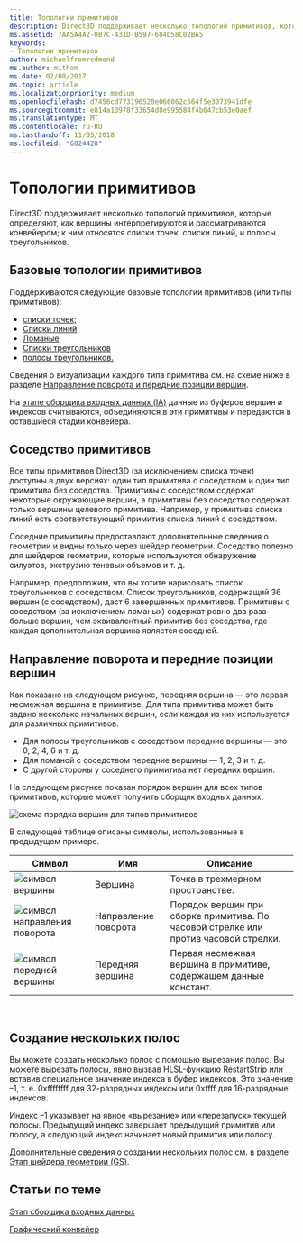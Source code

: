 ```yaml
---
title: Топологии примитивов
description: Direct3D поддерживает несколько топологий примитивов, которые определяют, как вершины интерпретируются и рассматриваются конвейером; к ним относятся списки точек, списки линий, и полосы треугольников.
ms.assetid: 7AA5A4A2-0B7C-431D-B597-684D58C02BA5
keywords:
- Топологии примитивов
author: michaelfromredmond
ms.author: mithom
ms.date: 02/08/2017
ms.topic: article
ms.localizationpriority: medium
ms.openlocfilehash: d7456cd773196520e066062c664f5e3073941dfe
ms.sourcegitcommit: e814a13978f33654d8e995584f4b047cb53e0aef
ms.translationtype: MT
ms.contentlocale: ru-RU
ms.lasthandoff: 11/05/2018
ms.locfileid: "6024428"
---
```

# <a name="primitive-topologies"></a>Топологии примитивов


Direct3D поддерживает несколько топологий примитивов, которые определяют, как вершины интерпретируются и рассматриваются конвейером; к ним относятся списки точек, списки линий, и полосы треугольников.

## <a name="span-idprimitivetypesspanspan-idprimitivetypesspanspan-idprimitivetypesspanbasic-primitive-topologies"></a><span id="Primitive_Types"></span><span id="primitive_types"></span><span id="PRIMITIVE_TYPES"></span>Базовые топологии примитивов


Поддерживаются следующие базовые топологии примитивов (или типы примитивов):

-   [списки точек;](point-lists.md)
-   [Списки линий](line-lists.md)
-   [Ломаные](line-strips.md)
-   [Списки треугольников](triangle-lists.md)
-   [полосы треугольников.](triangle-strips.md)

Сведения о визуализации каждого типа примитива см. на схеме ниже в разделе [Направление поворота и передние позиции вершин](#winding-direction-and-leading-vertex-positions).

На [этапе сборщика входных данных (IA)](input-assembler-stage--ia-.md) данные из буферов вершин и индексов считываются, объединяются в эти примитивы и передаются в оставшиеся стадии конвейера.

## <a name="span-idprimitiveadjacencyspanspan-idprimitiveadjacencyspanspan-idprimitiveadjacencyspanprimitive-adjacency"></a><span id="Primitive_Adjacency"></span><span id="primitive_adjacency"></span><span id="PRIMITIVE_ADJACENCY"></span>Соседство примитивов


Все типы примитивов Direct3D (за исключением списка точек) доступны в двух версиях: один тип примитива с соседством и один тип примитива без соседства. Примитивы с соседством содержат некоторые окружающие вершин, а примитивы без соседство содержат только вершины целевого примитива. Например, у примитива списка линий есть соответствующий примитив списка линий с соседством.

Соседние примитивы предоставляют дополнительные сведения о геометрии и видны только через шейдер геометрии. Соседство полезно для шейдеров геометрии, которые используются обнаружение силуэтов, экструзию теневых объемов и т. д.

Например, предположим, что вы хотите нарисовать список треугольников с соседством. Список треугольников, содержащий 36 вершин (с соседством), даст 6 завершенных примитивов. Примитивы с соседством (за исключением ломаных) содержат ровно два раза больше вершин, чем эквивалентный примитив без соседства, где каждая дополнительная вершина является соседней.

## <a name="span-idwindingdirectionandleadingvertexpositionsspanspan-idwindingdirectionandleadingvertexpositionsspanspan-idwindingdirectionandleadingvertexpositionsspanspan-idwinding-direction-and-leading-vertex-positionsspanwinding-direction-and-leading-vertex-positions"></a><span id="Winding_Direction_and_Leading_Vertex_Positions"></span><span id="winding_direction_and_leading_vertex_positions"></span><span id="WINDING_DIRECTION_AND_LEADING_VERTEX_POSITIONS"></span><span id="winding-direction-and-leading-vertex-positions"></span>Направление поворота и передние позиции вершин


Как показано на следующем рисунке, передняя вершина — это первая несмежная вершина в примитиве. Для типа примитива может быть задано несколько начальных вершин, если каждая из них используется для различных примитивов.

-   Для полосы треугольников с соседством передние вершины — это 0, 2, 4, 6 и т. д.
-   Для ломаной с соседством передние вершины — 1, 2, 3 и т. д.
-   С другой стороны у соседнего примитива нет передних вершин.

На следующем рисунке показан порядок вершин для всех типов примитивов, которые может получить сборщик входных данных.

![схема порядка вершин для типов примитивов](images/d3d10-primitive-topologies.png)

В следующей таблице описаны символы, использованные в предыдущем примере.

| Символ                                                                                   | Имя              | Описание                                                                         |
|------------------------------------------------------------------------------------------|-------------------|-------------------------------------------------------------------------------------|
| ![символ вершины](images/d3d10-primitive-topologies-vertex.png)                     | Вершина            | Точка в трехмерном пространстве.                                                                |
| ![символ направления поворота](images/d3d10-primitive-topologies-winding-direction.png) | Направление поворота | Порядок вершин при сборке примитива. По часовой стрелке или против часовой стрелки. |
| ![символ передней вершины](images/d3d10-primitive-topologies-leading-vertex.png)       | Передняя вершина    | Первая несмежная вершина в примитиве, содержащем данные констант.       |

 

## <a name="span-idgeneratingmultiplestripsspanspan-idgeneratingmultiplestripsspanspan-idgeneratingmultiplestripsspangenerating-multiple-strips"></a><span id="Generating_Multiple_Strips"></span><span id="generating_multiple_strips"></span><span id="GENERATING_MULTIPLE_STRIPS"></span>Создание нескольких полос


Вы можете создать несколько полос с помощью вырезания полос. Вы можете вырезать полосы, явно вызвав HLSL-функцию [RestartStrip](https://msdn.microsoft.com/library/windows/desktop/bb509660) или вставив специальное значение индекса в буфер индексов. Это значение –1, т. е. 0xffffffff для 32-разрядных индексы или 0xffff для 16-разрядные индексов.

Индекс –1 указывает на явное «вырезание» или «перезапуск» текущей полосы. Предыдущий индекс завершает предыдущий примитив или полосу, а следующий индекс начинает новый примитив или полосу.

Дополнительные сведения о создании нескольких полос см. в разделе [Этап шейдера геометрии (GS)](geometry-shader-stage--gs-.md).

## <a name="span-idrelated-topicsspanrelated-topics"></a><span id="related-topics"></span>Статьи по теме


[Этап сборщика входных данных](input-assembler-stage--ia-.md)

[Графический конвейер](graphics-pipeline.md)

 

 




